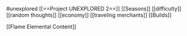 #unexplored 
[[==Project UNEXPLORED 2==]]
[[Seasons]]
[[difficulty]]
[[random thoughts]]
[[economy]]
[[traveling merchants]]
[[Builds]]

[[Flame Elemental Content]]
